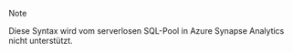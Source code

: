 > [!NOTE]
> Diese Syntax wird vom serverlosen SQL-Pool in Azure Synapse Analytics nicht unterstützt.
